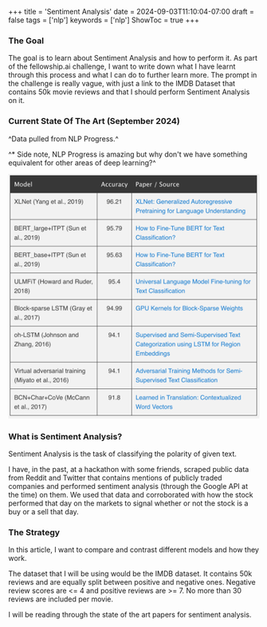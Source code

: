 +++
title = 'Sentiment Analysis'
date = 2024-09-03T11:10:04-07:00
draft = false
tags = ['nlp']
keywords = ['nlp']
ShowToc = true
+++

### The Goal

The goal is to learn about Sentiment Analysis and how to perform it. As part of the fellowship.ai challenge, I want to write down what I have learnt through this process and what I can do to further learn more. The prompt in the challenge is really vague, with just a link to the IMDB Dataset that contains 50k movie reviews and that I should perform Sentiment Analysis on it.

### Current State Of The Art (September 2024)

^Data pulled from NLP Progress.^

^\* Side note, NLP Progress is amazing but why don't we have something equivalent for other areas of deep learning?^

![Figure 1: Current SoTA](images/image.png#center "Figure 1: Current SoTA")

### What is Sentiment Analysis?

Sentiment Analysis is the task of classifying the polarity of given text.

I have, in the past, at a hackathon with some friends, scraped public data from Reddit and Twitter that contains mentions of publicly traded companies and performed sentiment analysis (through the Google API at the time) on them. We used that data and corroborated with how the stock performed that day on the markets to signal whether or not the stock is a buy or a sell that day.

### The Strategy

In this article, I want to compare and contrast different models and how they work.

The dataset that I will be using would be the IMDB dataset. It contains 50k reviews and are equally split between positive and negative ones. Negative review scores are <= 4 and positive reviews are >= 7. No more than 30 reviews are included per movie.

I will be reading through the state of the art papers for sentiment analysis.
